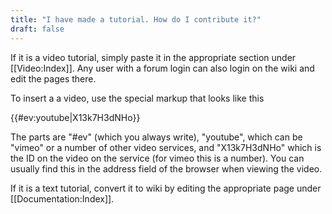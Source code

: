 ```yaml
---
title: "I have made a tutorial. How do I contribute it?"
draft: false
---
```


If it is a video tutorial, simply paste it in the appropriate section under [[Video:Index]]. Any user with a forum login can also login on the wiki and edit the pages there.

To insert a a video, use the special markup that looks like this

  <nowiki>{{#ev:youtube|X13k7H3dNHo}}</nowiki>

The parts are "#ev" (which you always write), "youtube", which can be "vimeo" or a number of other video services, and "X13k7H3dNHo" which is the ID on the video on the service (for vimeo this is a number). You can usually find this in the address field of the browser when viewing the video.

If it is a text tutorial, convert it to wiki by editing the appropriate page under [[Documentation:Index]].